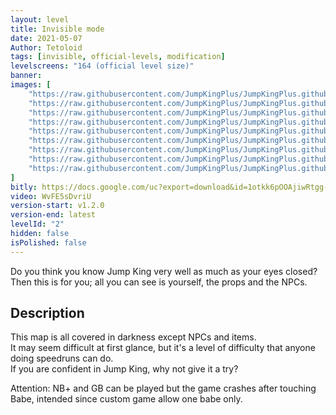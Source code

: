 ```yaml
---
layout: level
title: Invisible mode
date: 2021-05-07
Author: Tetoloid
tags: [invisible, official-levels, modification]
levelscreens: "164 (official level size)"
banner: 
images: [
    "https://raw.githubusercontent.com/JumpKingPlus/JumpKingPlus.github.io/www/images/workshop/levels/ws2-banner.png",
    "https://raw.githubusercontent.com/JumpKingPlus/JumpKingPlus.github.io/www/images/workshop/levels/ws2-2.png",
    "https://raw.githubusercontent.com/JumpKingPlus/JumpKingPlus.github.io/www/images/workshop/levels/ws2-3.png",
    "https://raw.githubusercontent.com/JumpKingPlus/JumpKingPlus.github.io/www/images/workshop/levels/ws2-4.png",
    "https://raw.githubusercontent.com/JumpKingPlus/JumpKingPlus.github.io/www/images/workshop/levels/ws2-5.png",
    "https://raw.githubusercontent.com/JumpKingPlus/JumpKingPlus.github.io/www/images/workshop/levels/ws2-6.png",
    "https://raw.githubusercontent.com/JumpKingPlus/JumpKingPlus.github.io/www/images/workshop/levels/ws2-7.png",
    "https://raw.githubusercontent.com/JumpKingPlus/JumpKingPlus.github.io/www/images/workshop/levels/ws2-8.png",
    "https://raw.githubusercontent.com/JumpKingPlus/JumpKingPlus.github.io/www/images/workshop/levels/ws2-9.png"
]
bitly: https://docs.google.com/uc?export=download&id=1otkk6pOOAjiwRtgg-fmmg-McmeOzL_Ja
video: WvFE5sDvriU
version-start: v1.2.0
version-end: latest
levelId: "2"
hidden: false
isPolished: false
---
```


Do you think you know Jump King very well as much as your eyes closed? Then this is for you; all you can see is yourself, the props and the NPCs.

<!-- more -->

<div id="description">
    <h2>Description</h2>
    <p>This map is all covered in darkness except NPCs and items.<br>
    It may seem difficult at first glance, but it's a level of difficulty that anyone doing speedruns can do.<br>
    If you are confident in Jump King, why not give it a try?</p>
    <p>Attention: NB+ and GB can be played but the game crashes after touching Babe, intended since custom game allow one babe only.</p>
</div>